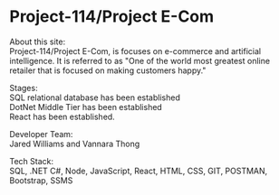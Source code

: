 # Project-114/Project E-Com

About this site: <br/>
Project-114/Project E-Com, is focuses on e-commerce and artificial intelligence. It is referred to as "One of the world most greatest online retailer that is focused on making customers happy."<br/>

Stages: <br/>
SQL relational database has been established<br/>
DotNet Middle Tier has been established<br/>
React has been established.<br/>

Developer Team: <br/>
Jared Williams and Vannara Thong

Tech Stack: <br/>
SQL, .NET C#, Node, JavaScript, React, HTML, CSS, GIT, POSTMAN, Bootstrap, SSMS

